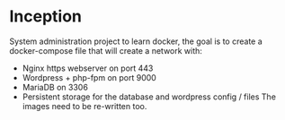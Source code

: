 # Inception
System administration project to learn docker, the goal is to create a docker-compose file that will create a network with:
- Nginx https webserver on port 443
- Wordpress + php-fpm on port 9000
- MariaDB on 3306
- Persistent storage for the database and wordpress config / files
The images need to be re-written too.